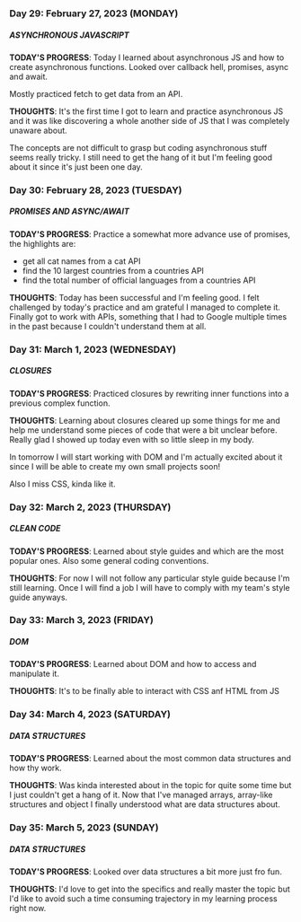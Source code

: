 ### Day 29: February 27, 2023 (MONDAY)

##### ASYNCHRONOUS JAVASCRIPT

**TODAY'S PROGRESS**: Today I learned about asynchronous JS and how to create asynchronous functions. Looked over callback hell, promises, async and await.

Mostly practiced fetch to get data from an API.

**THOUGHTS**: It's the first time I got to learn and practice asynchronous JS and it was like discovering a whole another side of JS that I was completely unaware about.

The concepts are not difficult to grasp but coding asynchronous stuff seems really tricky. I still need to get the hang of it but I'm feeling good about it since it's just been one day.

### Day 30: February 28, 2023 (TUESDAY)

##### PROMISES AND ASYNC/AWAIT

**TODAY'S PROGRESS**: Practice a somewhat more advance use of promises, the highlights are:

- get all cat names from a cat API
- find the 10 largest countries from a countries API
- find the total number of official languages from a countries API

**THOUGHTS**: Today has been successful and I'm feeling good. I felt challenged by today's practice and am grateful I managed to complete it. Finally got to work with APIs, something that I had to Google multiple times in the past because I couldn't understand them at all.

### Day 31: March 1, 2023 (WEDNESDAY)

##### CLOSURES

**TODAY'S PROGRESS**: Practiced closures by rewriting inner functions into a previous complex function.

**THOUGHTS**: Learning about closures cleared up some things for me and help me understand some pieces of code that were a bit unclear before. Really glad I showed up today even with so little sleep in my body.

In tomorrow I will start working with DOM and I'm actually excited about it since I will be able to create my own small projects soon!

Also I miss CSS, kinda like it.

### Day 32: March 2, 2023 (THURSDAY)

##### CLEAN CODE

**TODAY'S PROGRESS**: Learned about style guides and which are the most popular ones. Also some general coding conventions.

**THOUGHTS**: For now I will not follow any particular style guide because I'm still learning. Once I will find a job I will have to comply with my team's style guide anyways.

### Day 33: March 3, 2023 (FRIDAY)

##### DOM

**TODAY'S PROGRESS**: Learned about DOM and how to access and manipulate it.

**THOUGHTS**: It's to be finally able to interact with CSS anf HTML from JS

### Day 34: March 4, 2023 (SATURDAY)

##### DATA STRUCTURES

**TODAY'S PROGRESS**: Learned about the most common data structures and how thy work.

**THOUGHTS**: Was kinda interested about in the topic for quite some time but I just couldn't get a hang of it. Now that I've managed arrays, array-like structures and object I finally understood what are data structures about.

### Day 35: March 5, 2023 (SUNDAY)

##### DATA STRUCTURES

**TODAY'S PROGRESS**: Looked over data structures a bit more just fro fun.

**THOUGHTS**: I'd love to get into the specifics and really master the topic but I'd like to avoid such a time consuming trajectory in my learning process right now.
